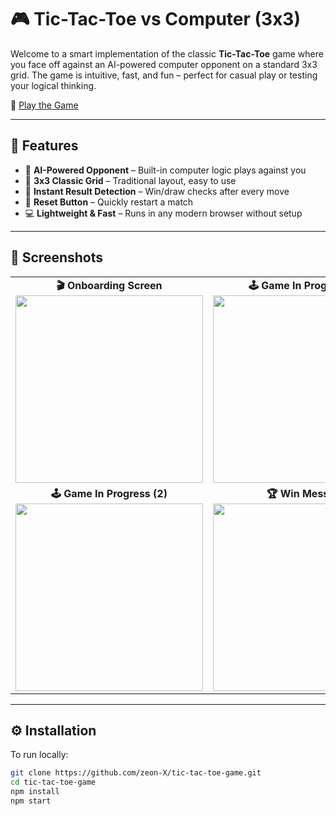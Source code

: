 # 🎮 Tic-Tac-Toe vs Computer (3x3)

Welcome to a smart implementation of the classic **Tic-Tac-Toe** game where you face off against an AI-powered computer opponent on a standard 3x3 grid. The game is intuitive, fast, and fun – perfect for casual play or testing your logical thinking.

🔗 [Play the Game](https://github.com/zeon-X/tic-tac-toe-game)

---

## 🧠 Features

- 🤖 **AI-Powered Opponent** – Built-in computer logic plays against you
- 🎯 **3x3 Classic Grid** – Traditional layout, easy to use
- 🏁 **Instant Result Detection** – Win/draw checks after every move
- 🔄 **Reset Button** – Quickly restart a match
- 💻 **Lightweight & Fast** – Runs in any modern browser without setup

---

## 📸 Screenshots

<table>
  <tr>
    <td align="center">
      <strong>🎬 Onboarding Screen</strong><br/>
      <img src="https://github.com/user-attachments/assets/ae4b46c4-9f8c-4a32-bef8-26d9b0d15520" width="300"/>
    </td>
    <td align="center">
      <strong>🕹️ Game In Progress (1)</strong><br/>
      <img src="https://github.com/user-attachments/assets/88bf2e31-3e5d-4450-85e4-c12a278200a3" width="300"/>
    </td>
  </tr>
  <tr>
    <td align="center">
      <strong>🕹️ Game In Progress (2)</strong><br/>
      <img src="https://github.com/user-attachments/assets/cee340a9-d510-45e7-89a2-9b598144d5b4" width="300"/>
    </td>
    <td align="center">
      <strong>🏆 Win Message</strong><br/>
      <img src="https://github.com/user-attachments/assets/6a32b72e-e13c-4361-8baf-372b9546b119" width="300"/>
    </td>
  </tr>
</table>

---

## ⚙️ Installation

To run locally:

```bash
git clone https://github.com/zeon-X/tic-tac-toe-game.git
cd tic-tac-toe-game
npm install
npm start

